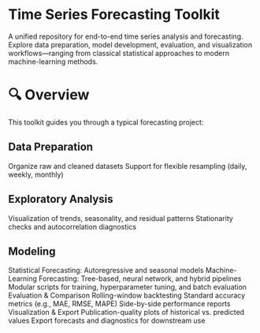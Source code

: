 # Time Series Forecasting Toolkit
A unified repository for end-to-end time series analysis and forecasting. Explore data preparation, model development, evaluation, and visualization workflows—ranging from classical statistical approaches to modern machine-learning methods.

# 🔍 Overview
This toolkit guides you through a typical forecasting project:

## Data Preparation
Organize raw and cleaned datasets
Support for flexible resampling (daily, weekly, monthly)

## Exploratory Analysis
Visualization of trends, seasonality, and residual patterns
Stationarity checks and autocorrelation diagnostics

## Modeling
Statistical Forecasting: Autoregressive and seasonal models
Machine-Learning Forecasting: Tree-based, neural network, and hybrid pipelines
Modular scripts for training, hyperparameter tuning, and batch evaluation
Evaluation & Comparison
Rolling-window backtesting
Standard accuracy metrics (e.g., MAE, RMSE, MAPE)
Side-by-side performance reports
Visualization & Export
Publication-quality plots of historical vs. predicted values
Export forecasts and diagnostics for downstream use
